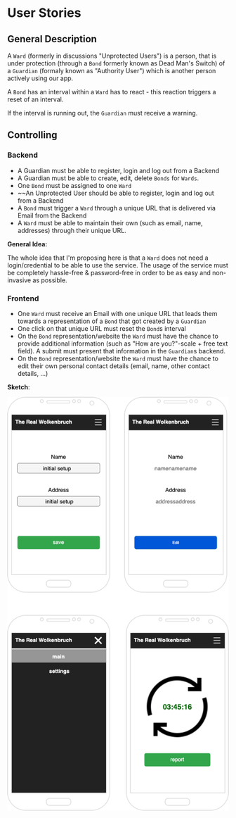 # User Stories

## General Description

A `Ward` (formerly in discussions "Unprotected Users") is a person, that is under protection (through a `Bond` formerly known as Dead Man's Switch) of a `Guardian` (formaly known as "Authority User") which is another person actively using our app.

A `Bond` has an interval within a `Ward` has to react - this reaction triggers a reset of an interval.

If the interval is running out, the `Guardian` must receive a warning. 

## Controlling

### Backend

* A Guardian must be able to register, login and log out from a Backend
* A Guardian must be able to create, edit, delete `Bonds` for `Wards`.
* One `Bond` must be assigned to one `Ward`
* ~~An Unprotected User should be able to register, login and log out from a Backend
* A `Bond` must trigger a `Ward` through a unique URL that is delivered via Email from the Backend
* A `Ward` must be able to maintain their own (such as email, name, addresses) through their unique URL.

**General Idea:**

The whole idea that I'm proposing here is that a `Ward` does not need a
login/credential to be able to use the service. The usage of the service must
be completely hassle-free & password-free in order to be as easy and
non-invasive as possible.

### Frontend

* One `Ward` must receive an Email with one unique URL that leads them towards a representation of a `Bond` that got created by a `Guardian`
* One click on that unique URL must reset the `Bond`s interval
* On the `Bond` representation/website the `Ward` must have the chance to provide additional information (such as "How are you?"-scale + free text field). A submit must present that information in the `Guardian`s backend. 
* On the `Bond` representation/website the `Ward` must have the chance to edit
their own personal contact details (email, name, other contact details, ...)

**Sketch**:

![Sketch for Frontend - what the Ward sees](Wolkenbruch_mobile.png)

